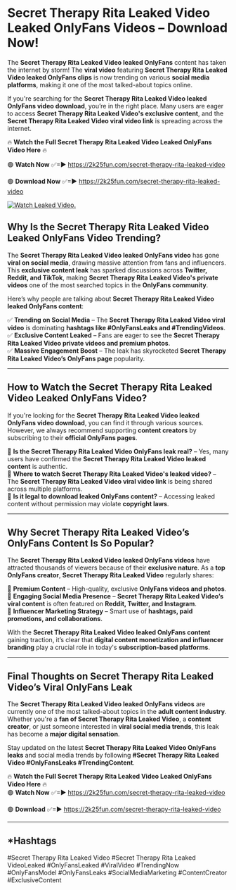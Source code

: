 # Secret Therapy Rita Leaked Video Leaked OnlyFans Videos – Download Now!

The **Secret Therapy Rita Leaked Video leaked OnlyFans** content has taken the internet by storm! The **viral video** featuring **Secret Therapy Rita Leaked Video leaked OnlyFans clips** is now trending on various **social media platforms**, making it one of the most talked-about topics online.  

If you're searching for the **Secret Therapy Rita Leaked Video leaked OnlyFans video download**, you’re in the right place. Many users are eager to access **Secret Therapy Rita Leaked Video's exclusive content**, and the **Secret Therapy Rita Leaked Video viral video link** is spreading across the internet.  

🔥 **Watch the Full Secret Therapy Rita Leaked Video Leaked OnlyFans Video Here** 🔥  

🟢 **Watch Now** ✅=► https://2k25fun.com/secret-therapy-rita-leaked-video

🟢 **Download Now** ✅=► https://2k25fun.com/secret-therapy-rita-leaked-video

[![Watch Leaked Video.](https://miro.medium.com/v2/resize:fit:828/format:webp/1*cilzJN44JGOrTw9NJCrNHA.gif "Watch Leaked Video")](https://2k25fun.com/secret-therapy-rita-leaked-video)

## **Why Is the Secret Therapy Rita Leaked Video Leaked OnlyFans Video Trending?**  

The **Secret Therapy Rita Leaked Video leaked OnlyFans video** has gone **viral on social media**, drawing massive attention from fans and influencers. This **exclusive content leak** has sparked discussions across **Twitter, Reddit, and TikTok**, making **Secret Therapy Rita Leaked Video's private videos** one of the most searched topics in the **OnlyFans community**.  

Here’s why people are talking about **Secret Therapy Rita Leaked Video leaked OnlyFans content**:  

✅ **Trending on Social Media** – The **Secret Therapy Rita Leaked Video viral video** is dominating **hashtags like #OnlyFansLeaks and #TrendingVideos**.  
✅ **Exclusive Content Leaked** – Fans are eager to see the **Secret Therapy Rita Leaked Video private videos and premium photos**.  
✅ **Massive Engagement Boost** – The leak has skyrocketed **Secret Therapy Rita Leaked Video’s OnlyFans page** popularity.  

---

## **How to Watch the Secret Therapy Rita Leaked Video Leaked OnlyFans Video?**  

If you're looking for the **Secret Therapy Rita Leaked Video leaked OnlyFans video download**, you can find it through various sources. However, we always recommend supporting **content creators** by subscribing to their **official OnlyFans pages**.  

🔹 **Is the Secret Therapy Rita Leaked Video OnlyFans leak real?** – Yes, many users have confirmed the **Secret Therapy Rita Leaked Video leaked content** is authentic.  
🔹 **Where to watch Secret Therapy Rita Leaked Video's leaked video?** – The **Secret Therapy Rita Leaked Video viral video link** is being shared across multiple platforms.  
🔹 **Is it legal to download leaked OnlyFans content?** – Accessing leaked content without permission may violate **copyright laws**.  

---

## **Why Secret Therapy Rita Leaked Video’s OnlyFans Content Is So Popular?**  

The **Secret Therapy Rita Leaked Video leaked OnlyFans videos** have attracted thousands of viewers because of their **exclusive nature**. As a **top OnlyFans creator**, **Secret Therapy Rita Leaked Video** regularly shares:  

📌 **Premium Content** – High-quality, exclusive **OnlyFans videos and photos**.  
📌 **Engaging Social Media Presence** – **Secret Therapy Rita Leaked Video’s viral content** is often featured on **Reddit, Twitter, and Instagram**.  
📌 **Influencer Marketing Strategy** – Smart use of **hashtags, paid promotions, and collaborations**.  

With the **Secret Therapy Rita Leaked Video leaked OnlyFans content** gaining traction, it’s clear that **digital content monetization and influencer branding** play a crucial role in today's **subscription-based platforms**.  

---

## **Final Thoughts on Secret Therapy Rita Leaked Video’s Viral OnlyFans Leak**  

The **Secret Therapy Rita Leaked Video leaked OnlyFans videos** are currently one of the most talked-about topics in the **adult content industry**. Whether you're a **fan of Secret Therapy Rita Leaked Video**, a **content creator**, or just someone interested in **viral social media trends**, this leak has become a **major digital sensation**.  

Stay updated on the latest **Secret Therapy Rita Leaked Video OnlyFans leaks** and social media trends by following **#Secret Therapy Rita Leaked Video #OnlyFansLeaks #TrendingContent**.  

🔥 **Watch the Full Secret Therapy Rita Leaked Video Leaked OnlyFans Video Here** 🔥  
🟢 **Watch Now** ✅=► https://2k25fun.com/secret-therapy-rita-leaked-video

🟢 **Download** ✅=► https://2k25fun.com/secret-therapy-rita-leaked-video

---

## *Hashtags
#Secret Therapy Rita Leaked Video #Secret Therapy Rita Leaked VideoLeaked #OnlyFansLeaked #ViralVideo #TrendingNow #OnlyFansModel #OnlyFansLeaks #SocialMediaMarketing #ContentCreator #ExclusiveContent  